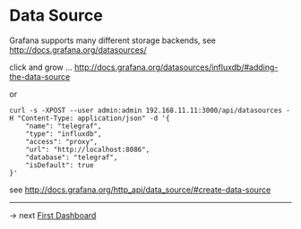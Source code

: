 # Data Source

Grafana supports many different storage backends, see http://docs.grafana.org/datasources/

click and grow ... http://docs.grafana.org/datasources/influxdb/#adding-the-data-source

or

```
curl -s -XPOST --user admin:admin 192.168.11.11:3000/api/datasources -H "Content-Type: application/json" -d '{
    "name": "telegraf",
    "type": "influxdb",
    "access": "proxy",
    "url": "http://localhost:8086",
    "database": "telegraf",
    "isDefault": true
}'

```

see http://docs.grafana.org/http_api/data_source/#create-data-source

-----

-> next [First Dashboard](addDashboard.md)
